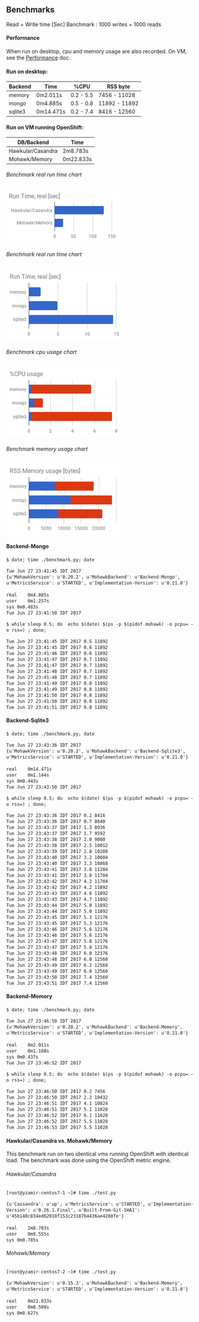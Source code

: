 
## Benchmarks

Read + Write time [Sec] Banchmark : 1000 writes + 1000 reads

#### Performance

When run on desktop, cpu and memory usage are also recorded. On VM, see the [Performance](/benchmark/PERF.md) doc.

#### Run on desktop:

| Backend  | Time       | %CPU      | RSS byte      |
|----------|------------|-----------|---------------|
|memory    |  0m2.011s  | 0.2 - 5.5 | 7456 - 11028  |
|mongo     |  0m4.885s  | 0.5 - 0.8 | 11892 - 11892 |
|sqlite3   |  0m14.471s | 0.2 - 7.4 | 8416 - 12560  |

#### Run on VM running OpenShift:

| DB/Backend          | Time        |
|---------------------|-------------|
|Hawkular/Casandra    |  2m8.783s   |
|Mohawk/Memory        |  0m22.833s  |

###### Benchmark real run time chart

![Time chart](/benchmark/time-vm.png?raw=true "benchmark time vm")

###### Benchmark real run time chart

![Time chart](/benchmark/time.png?raw=true "benchmark time")

###### Benchmark cpu usage chart

![CPU chart](/benchmark/cpu.png?raw=true "benchmark cpu")

###### Benchmark memory usage chart

![Mem chart](/benchmark/mem.png?raw=true "benchmark mem")

#### Backend-Mongo

```
$ date; time ./benchmark.py; date
```
```
Tue Jun 27 23:41:45 IDT 2017
{u'MohawkVersion': u'0.20.2', u'MohawkBackend': u'Backend-Mongo', u'MetricsService': u'STARTED', u'Implementation-Version': u'0.21.0'}

real	0m4.885s
user	0m1.257s
sys	0m0.483s
Tue Jun 27 23:41:50 IDT 2017
```

```
$ while sleep 0.5; do  echo $(date) $(ps -p $(pidof mohawk) -o pcpu= -o rss=) ; done;
```
```
Tue Jun 27 23:41:45 IDT 2017 0.5 11892
Tue Jun 27 23:41:45 IDT 2017 0.6 11892
Tue Jun 27 23:41:46 IDT 2017 0.6 11892
Tue Jun 27 23:41:47 IDT 2017 0.7 11892
Tue Jun 27 23:41:47 IDT 2017 0.7 11892
Tue Jun 27 23:41:48 IDT 2017 0.7 11892
Tue Jun 27 23:41:48 IDT 2017 0.7 11892
Tue Jun 27 23:41:49 IDT 2017 0.8 11892
Tue Jun 27 23:41:49 IDT 2017 0.8 11892
Tue Jun 27 23:41:50 IDT 2017 0.8 11892
Tue Jun 27 23:41:50 IDT 2017 0.8 11892
Tue Jun 27 23:41:51 IDT 2017 0.8 11892
```

#### Backend-Sqlite3

```
$ date; time ./benchmark.py; date
```
```
Tue Jun 27 23:43:36 IDT 2017
{u'MohawkVersion': u'0.20.2', u'MohawkBackend': u'Backend-Sqlite3', u'MetricsService': u'STARTED', u'Implementation-Version': u'0.21.0'}

real	0m14.471s
user	0m1.144s
sys	0m0.443s
Tue Jun 27 23:43:50 IDT 2017
```

```
$ while sleep 0.5; do  echo $(date) $(ps -p $(pidof mohawk) -o pcpu= -o rss=) ; done;
```
```
Tue Jun 27 23:43:36 IDT 2017 0.2 8416
Tue Jun 27 23:43:36 IDT 2017 0.7 8640
Tue Jun 27 23:43:37 IDT 2017 1.3 8936
Tue Jun 27 23:43:37 IDT 2017 1.7 9592
Tue Jun 27 23:43:38 IDT 2017 2.0 9800
Tue Jun 27 23:43:38 IDT 2017 2.5 10012
Tue Jun 27 23:43:39 IDT 2017 2.8 10208
Tue Jun 27 23:43:40 IDT 2017 3.2 10604
Tue Jun 27 23:43:40 IDT 2017 3.3 10868
Tue Jun 27 23:43:41 IDT 2017 3.8 11284
Tue Jun 27 23:43:41 IDT 2017 3.8 11704
Tue Jun 27 23:43:42 IDT 2017 4.2 11704
Tue Jun 27 23:43:42 IDT 2017 4.2 11892
Tue Jun 27 23:43:43 IDT 2017 4.6 11892
Tue Jun 27 23:43:43 IDT 2017 4.7 11892
Tue Jun 27 23:43:44 IDT 2017 5.0 11892
Tue Jun 27 23:43:44 IDT 2017 5.0 11892
Tue Jun 27 23:43:45 IDT 2017 5.3 12176
Tue Jun 27 23:43:45 IDT 2017 5.3 12176
Tue Jun 27 23:43:46 IDT 2017 5.6 12176
Tue Jun 27 23:43:46 IDT 2017 5.6 12176
Tue Jun 27 23:43:47 IDT 2017 5.8 12176
Tue Jun 27 23:43:47 IDT 2017 5.8 12176
Tue Jun 27 23:43:48 IDT 2017 6.0 12376
Tue Jun 27 23:43:48 IDT 2017 6.0 12560
Tue Jun 27 23:43:49 IDT 2017 6.2 12560
Tue Jun 27 23:43:49 IDT 2017 6.8 12560
Tue Jun 27 23:43:50 IDT 2017 7.4 12560
Tue Jun 27 23:43:51 IDT 2017 7.4 12560
```

#### Backend-Memory

```
$ date; time ./benchmark.py; date
```
```
Tue Jun 27 23:46:50 IDT 2017
{u'MohawkVersion': u'0.20.2', u'MohawkBackend': u'Backend-Memory', u'MetricsService': u'STARTED', u'Implementation-Version': u'0.21.0'}

real	0m2.011s
user	0m1.108s
sys	0m0.437s
Tue Jun 27 23:46:52 IDT 2017
```

```
$ while sleep 0.5; do  echo $(date) $(ps -p $(pidof mohawk) -o pcpu= -o rss=) ; done;
```
```
Tue Jun 27 23:46:50 IDT 2017 0.2 7456
Tue Jun 27 23:46:50 IDT 2017 2.2 10432
Tue Jun 27 23:46:51 IDT 2017 4.1 10824
Tue Jun 27 23:46:51 IDT 2017 5.1 11028
Tue Jun 27 23:46:52 IDT 2017 6.1 11028
Tue Jun 27 23:46:52 IDT 2017 5.5 11028
Tue Jun 27 23:46:53 IDT 2017 5.5 11028
```

#### Hawkular/Casandra vs. Mohawk/Memory

This benchmark run on two identical vms running OpenShift with identical load.
The benchmark was done using the OpenShift metric engine.

###### Hawkular/Casandra

```
[root@yzamir-centos7-1 ~]# time ./test.py
```
```
{u'Cassandra': u'up', u'MetricsService': u'STARTED', u'Implementation-Version': u'0.26.1.Final', u'Built-From-Git-SHA1': u'45b148c834ed62018f153c23187b4436ae4208fe'}

real	2m8.783s
user	0m9.555s
sys	0m0.785s
```

###### Mohawk/Memory

```
[root@yzamir-centos7-2 ~]# time ./test.py
```
```
{u'MohawkVersion': u'0.15.3', u'MohawkBackend': u'Backend-Memory', u'MetricsService': u'STARTED', u'Implementation-Version': u'0.21.0'}

real	0m22.833s
user	0m8.508s
sys	0m0.627s
```
